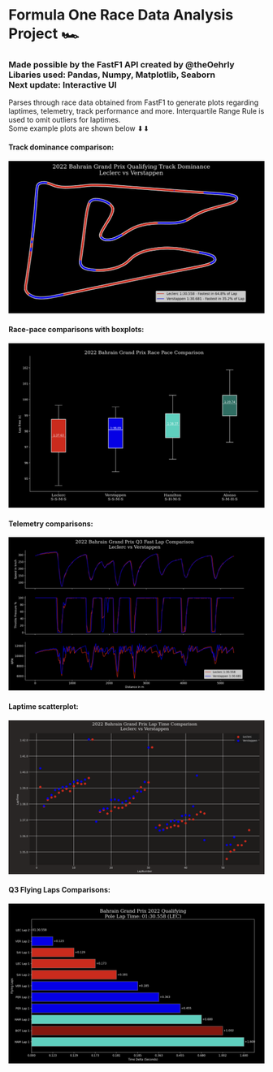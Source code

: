 # Formula One Race Data Analysis Project 🏎

### Made possible by the FastF1 API created by @theOehrly <br> Libaries used: Pandas, Numpy, Matplotlib, Seaborn <br> Next update: Interactive UI 


Parses through race data obtained from FastF1 to generate plots regarding laptimes, telemetry, track performance and more. 
Interquartile Range Rule is used to omit outliers for laptimes.
<br>Some example plots are shown below ⬇⬇

#### Track dominance comparison:

![](https://github.com/3ric03/Formula-One/blob/main/png/track_strength.png)

#### Race-pace comparisons with boxplots:

![](https://github.com/3ric03/Formula-One/blob/main/png/race_pace.png)

#### Telemetry comparisons:

![](https://github.com/3ric03/Formula-One/blob/main/png/telemetry.png)

#### Laptime scatterplot:

![](https://github.com/3ric03/Formula-One/blob/main/png/laptimes_scatter.png)

#### Q3 Flying Laps Comparisons:

![](https://github.com/3ric03/Formula-One/blob/main/png/flying_laps.png)

